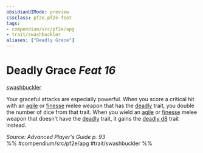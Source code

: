 ```yaml
---
obsidianUIMode: preview
cssclass: pf2e,pf2e-feat
tags:
- compendium/src/pf2e/apg
- trait/swashbuckler
aliases: ["Deadly Grace"]
---
```

# Deadly Grace  *Feat 16*  
[swashbuckler](/rules/traits/swashbuckler-apg.md)  


Your graceful attacks are especially powerful. When you score a critical hit with an [agile](/rules/traits/agile.md) or [finesse](/rules/traits/finesse.md) melee weapon that has the [deadly](/rules/traits/deadly.md) trait, you double the number of dice from that trait. When you wield an [agile](/rules/traits/agile.md) or [finesse](/rules/traits/finesse.md) melee weapon that doesn't have the [deadly](/rules/traits/deadly.md) trait, it gains the [deadly d8](/rules/traits/deadly.md) trait instead.

*Source: Advanced Player's Guide p. 93*  
%% #compendium/src/pf2e/apg #trait/swashbuckler %%